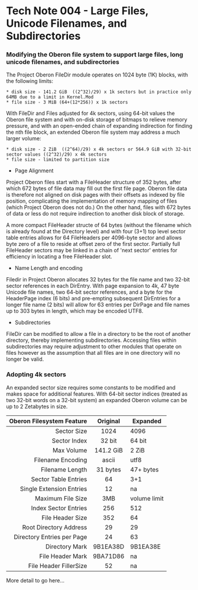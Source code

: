 # Tech Note 004 - Large Files, Unicode Filenames, and Subdirectories
### Modifying the Oberon file system to support large files, long unicode filenames, and subdirectories

The Project Oberon FileDir module operates on 1024 byte (1K) blocks, with the following limits:

    * disk size - 141.2 GiB  ((2^32)/29) x 1k sectors but in practice only 64MB due to a limit in Kernel.Mod
    * file size - 3 MiB (64+(12*256)) x 1k sectors

With FileDir and Files adjusted for 4k sectors, using 64-bit values the Oberon file system and with on-disk storage of bitmaps to relieve memory pressure, and with an open-ended chain of expanding indirection for finding the nth file block, an extended Oberon file system may address a much larger volume:

    * disk size - 2 ZiB  ((2^64)/29) x 4k sectors or 564.9 GiB with 32-bit sector values ((2^32)/29) x 4k sectors
    * file size - limited to partition size

* Page Alignment

Project Oberon files start with a FileHeader structure of 352 bytes, after which 672 bytes of file data may fill out the first file page. Oberon file data is therefore not aligned on disk pages with their offsets as indexed by file position, complicating the implementation of memory mapping of files (which Project Oberon does not do.) On the other hand, files with 672 bytes of data or less do not require indirection to another disk block of storage. 

A more compact FileHeader structe of 64 bytes (without the filename which is already found at the Directory level) and with four (3+1) top level sector table entries allows for 64 FileHeaders per 4096-byte sector and allows byte zero of a file to reside at offset zero of the first sector. Partially full FileHeader sectors may be linked in a chain of 'next sector' entries for efficiency in locating a free FileHeader slot.

* Name Length and encoding

Filedir in Project Oberon allocates 32 bytes for the file name and two 32-bit sector references in each DirEntry. With page expansion to 4k, 47 byte Unicode file names, two 64-bit sector references, and a byte for the HeaderPage index (6 bits) and pre-empting subsequent DirEntries for a longer file name (2 bits) will allow for 63 entries per DirPage and file names up to 303 bytes in length, which may be encoded UTF8.

* Subdirectories

FileDir can be modified to allow a file in a directory to be the root of another directory, thereby implementing subdirectories. Accessing files within subdirectories may require adjustment to other modules that operate on files however as the assumption that all files are in one directory will no longer be valid.

### Adopting 4k sectors

An expanded sector size requires some constants to be modified and makes space for additional features. With 64-bit sector indices (treated as two 32-bit words on a 32-bit system) an expanded Oberon volume can be up to 2 Zetabytes in size.


Oberon Filesystem Feature | Original | Expanded 
-------------------------:|:--------:|----------
Sector Size               |  1024    |   4096
Sector Index              |  32 bit  | 64 bit
Max Volume                | 141.2 GiB| 2 ZiB
Filename Encoding         |  ascii   |  utf8
Filename Length           | 31 bytes |  47+ bytes
Sector Table Entries      | 64       | 3+1
Single Extension Entries  | 12       | na
Maximum File Size         | 3MB      | volume limit
Index Sector Entries      | 256      | 512
File Header Size          | 352      | 64
Root Directory Address    | 29       | 29
Directory Entries per Page| 24       | 63
Directory Mark            | 9B1EA38D |9B1EA38E
File Header Mark          | 9BA71D86 | na
File Header FillerSize    | 52       | na

More detail to go here...

